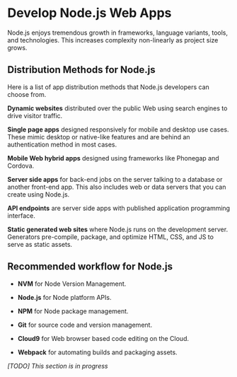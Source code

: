# Develop Node.js Web Apps

Node.js enjoys tremendous growth in frameworks, language variants, tools, and technologies. This increases complexity non-linearly as project size grows.

## Distribution Methods for Node.js

Here is a list of app distribution methods that Node.js developers can choose from.

**Dynamic websites** distributed over the public Web using search engines to drive visitor traffic.

**Single page apps** designed responsively for mobile and desktop use cases. These mimic desktop or native-like features and are behind an authentication method in most cases.

**Mobile Web hybrid apps** designed using frameworks like Phonegap and Cordova.

**Server side apps** for back-end jobs on the server talking to a database or another front-end app. This also includes web or data servers that you can create using Node.js.

**API endpoints** are server side apps with published application programming interface.

**Static generated web sites** where Node.js runs on the development server. Generators pre-compile, package, and optimize HTML, CSS, and JS to serve as static assets.

## Recommended workflow for Node.js

- **NVM** for Node Version Management.

- **Node.js** for Node platform APIs.

- **NPM** for Node package management.

- **Git** for source code and version management.

- **Cloud9** for Web browser based code editing on the Cloud.

- **Webpack** for automating builds and packaging assets.


*[TODO] This section is in progress*